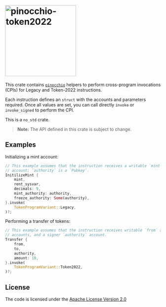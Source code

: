 # <img width="229" alt="pinocchio-token2022" src="https://github.com/user-attachments/assets/12b0dc2a-94fb-4866-8e6a-60ac74e13b4f"/>

This crate contains [`pinocchio`](https://crates.io/crates/pinocchio) helpers to perform cross-program invocations (CPIs) for Legacy and Token-2022 instructions.

Each instruction defines an `struct` with the accounts and parameters required. Once all values are set, you can call directly `invoke` or `invoke_signed` to perform the CPI.

This is a `no_std` crate.

> **Note:** The API defined in this crate is subject to change.

## Examples

Initializing a mint account:

```rust
// This example assumes that the instruction receives a writable `mint`
// account; `authority` is a `Pubkey`.
InitilizeMint {
    mint,
    rent_sysvar,
    decimals: 9,
    mint_authority: authority,
    freeze_authority: Some(authority),
}.invoke(
    TokenProgramVariant::Legacy,
)?;
```

Performing a transfer of tokens:

```rust
// This example assumes that the instruction receives writable `from` and `to`
// accounts, and a signer `authority` account.
Transfer {
    from,
    to,
    authority,
    amount: 10,
}.invoke(
    TokenProgramVariant::Token2022,
)?;
```

## License

The code is licensed under the [Apache License Version 2.0](../LICENSE)
